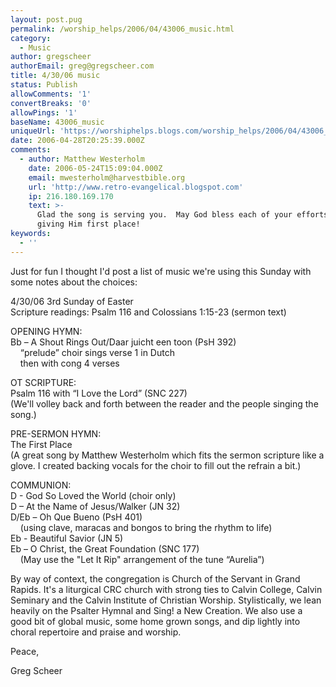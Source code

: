 ```yaml
---
layout: post.pug
permalink: /worship_helps/2006/04/43006_music.html 
category:
  - Music
author: gregscheer
authorEmail: greg@gregscheer.com
title: 4/30/06 music
status: Publish
allowComments: '1'
convertBreaks: '0'
allowPings: '1'
baseName: 43006_music
uniqueUrl: 'https://worshiphelps.blogs.com/worship_helps/2006/04/43006_music.html '
date: 2006-04-28T20:25:39.000Z
comments:
  - author: Matthew Westerholm
    date: 2006-05-24T15:09:04.000Z
    email: mwesterholm@harvestbible.org
    url: 'http://www.retro-evangelical.blogspot.com'
    ip: 216.180.169.170
    text: >-
      Glad the song is serving you.  May God bless each of your efforts of
      giving Him first place!
keywords:
  - ''
---
```

Just for fun I thought I'd post a list of music we're using this Sunday with some notes about the choices:

4/30/06 3rd Sunday of Easter  
Scripture readings: Psalm 116 and Colossians 1:15-23 (sermon text)

OPENING HYMN:  
Bb – A Shout Rings Out/Daar juicht een toon (PsH 392)  
    “prelude” choir sings verse 1 in Dutch  
    then with cong 4 verses

OT SCRIPTURE:  
Psalm 116 with “I Love the Lord” (SNC 227)  
(We'll volley back and forth between the reader and the people singing the song.)

PRE-SERMON HYMN:  
The First Place  
(A great song by Matthew Westerholm which fits the sermon scripture like a glove. I created backing vocals for the choir to fill out the refrain a bit.)

COMMUNION:  
D - God So Loved the World (choir only)  
D – At the Name of Jesus/Walker (JN 32)  
D/Eb – Oh Que Bueno (PsH 401)  
    (using clave, maracas and bongos to bring the rhythm to life)  
Eb - Beautiful Savior (JN 5)  
Eb – O Christ, the Great Foundation (SNC 177)  
    (May use the "Let It Rip" arrangement of the tune “Aurelia”)

By way of context, the congregation is Church of the Servant in Grand Rapids. It's a liturgical CRC church with strong ties to Calvin College, Calvin Seminary and the Calvin Institute of Christian Worship. Stylistically, we lean heavily on the Psalter Hymnal and Sing! a New Creation. We also use a good bit of global music, some home grown songs, and dip lightly into choral repertoire and praise and worship.

Peace,

Greg Scheer